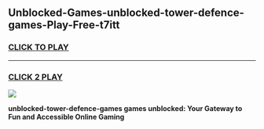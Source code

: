 
## Unblocked-Games-unblocked-tower-defence-games-Play-Free-t7itt
<h3>
<a href="https://premium76.site?title=unblocked-tower-defence-games&ref=17A">CLICK TO PLAY</a></h3>
<hr>

<h3>
<a href="https://premium76.site?title=unblocked-tower-defence-games&ref=17A">CLICK 2 PLAY</a>
  
</h3>

<a href="https://premium76.site?title=unblocked-tower-defence-games&ref=17A"><img src="https://clearcache.store/games.png"></a>


**unblocked-tower-defence-games games unblocked: Your Gateway to Fun and Accessible Online Gaming**
